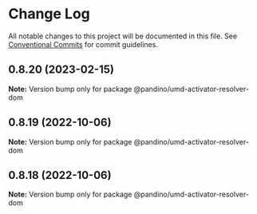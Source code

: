 # Change Log

All notable changes to this project will be documented in this file.
See [Conventional Commits](https://conventionalcommits.org) for commit guidelines.

## 0.8.20 (2023-02-15)

**Note:** Version bump only for package @pandino/umd-activator-resolver-dom

## 0.8.19 (2022-10-06)

**Note:** Version bump only for package @pandino/umd-activator-resolver-dom

## 0.8.18 (2022-10-06)

**Note:** Version bump only for package @pandino/umd-activator-resolver-dom
